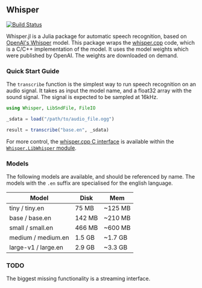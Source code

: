 ## Whisper

[![Build Status](https://github.com/aviks/Whisper.jl/actions/workflows/CI.yml/badge.svg?branch=main)](https://github.com/aviks/Whisper.jl/actions/workflows/CI.yml?query=branch%3Amain)

Whisper.jl is a Julia package for automatic speech recognition, based on [OpenAI's Whisper](https://github.com/openai/whisper) model. This package wraps the [whisper.cpp](https://github.com/ggerganov/whisper.cpp) code, which is a C/C++ implementation of the model. It uses the model weights which were published by OpenAI. The weights are downloaded on demand. 

### Quick Start Guide

The `transcribe` function is the simplest way to run speech recognition on an 
audio signal. It takes as input the model name, and a float32 array with the sound signal. 
The signal is expected to be sampled at 16kHz. 

```julia
using Whisper, LibSndFile, FileIO

_sdata = load("/path/to/audio_file.ogg")

result = transcribe("base.en", _sdata)
```

For more control, the [whisper.cpp C interface](https://github.com/ggerganov/whisper.cpp/blob/master/whisper.h) is available within the [`Whisper.LibWhisper` module](https://github.com/aviks/Whisper.jl/blob/main/src/LibWhisper.jl). 

### Models

The following models are available, and should be referenced by name. The models with the `.en` suffix are specialised for the english language. 

| Model               | Disk   | Mem     |
| ---                 | ---    | ---     | 
| tiny / tiny.en      |  75 MB | ~125 MB |
| base / base.en      | 142 MB | ~210 MB | 
| small / small.en    | 466 MB | ~600 MB |
| medium / medium.en  | 1.5 GB | ~1.7 GB | 
| large-v1 / large.en | 2.9 GB | ~3.3 GB | 

### TODO

The biggest missing functionality is a streaming interface. 